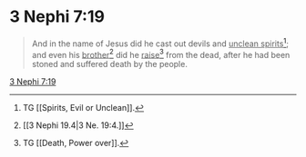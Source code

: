 # 3 Nephi 7:19

> And in the name of Jesus did he cast out devils and <u>unclean spirits</u>[^a]; and even his <u>brother</u>[^b] did he <u>raise</u>[^c] from the dead, after he had been stoned and suffered death by the people.

[3 Nephi 7:19](https://www.churchofjesuschrist.org/study/scriptures/bofm/3-ne/7?lang=eng&id=p19#p19)


[^a]: TG [[Spirits, Evil or Unclean]].
[^b]: [[3 Nephi 19.4|3 Ne. 19:4.]]
[^c]: TG [[Death, Power over]].
